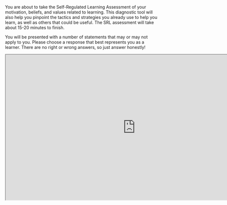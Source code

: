 You are about to take the Self-Regulated Learning Assessment of your motivation, beliefs, and values related to learning. This diagnostic tool will also help you pinpoint the tactics and strategies you already use to help you learn, as well as others that could be useful. The SRL assessment will take about 15-20 minutes to finish. 

You will be presented with a number of statements that may or may not apply to you. Please choose a response that best represents you as a learner. There are no right or wrong answers, so just answer honestly!

<div class="embed-responsive embed-responsive-16by9"><iframe width="853" height="480" src="https://player.vimeo.com/video/212145509"></iframe></div>
